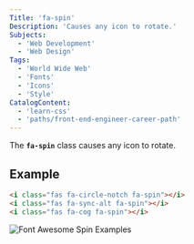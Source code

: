 ```yaml
---
Title: 'fa-spin'
Description: 'Causes any icon to rotate.'
Subjects:
  - 'Web Development'
  - 'Web Design'
Tags:
  - 'World Wide Web'
  - 'Fonts'
  - 'Icons'
  - 'Style'
CatalogContent:
  - 'learn-css'
  - 'paths/front-end-engineer-career-path'
---
```


The **`fa-spin`** class causes any icon to rotate.

## Example

```html
<i class="fas fa-circle-notch fa-spin"></i>
<i class="fas fa-sync-alt fa-spin"></i>
<i class="fas fa-cog fa-spin"></i>
```

![Font Awesome Spin Examples](https://raw.githubusercontent.com/Codecademy/docs/main/media/font-awesome-spin.gif)
